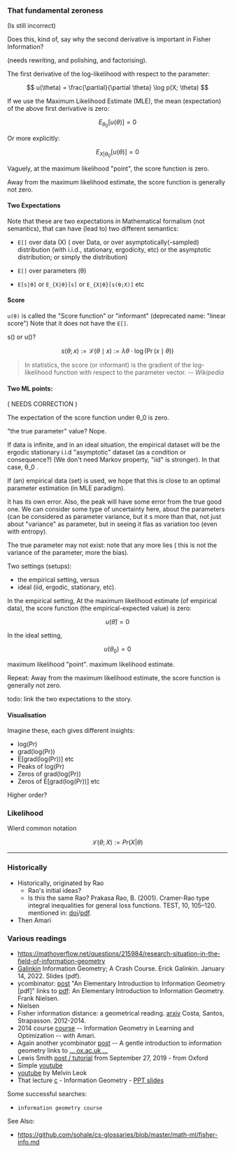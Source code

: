 

### That fundamental zeroness
(Is still incorrect)

Does this, kind of, say why the second derivative is important in Fisher Information?

(needs rewriting, and polishing, and factorising).

The first derivative of the log-likelihood with respect to the parameter:

$$
u(\theta) = \frac{\partial}{\partial \theta} \log p(X; \theta)
$$

If we use the Maximum Likelihood Estimate (MLE), the mean (expectation) of the above first derivative is zero:

$$
E_{\theta_0}[u(\theta)] = 0
$$

Or more explicitly:

$$
E_{X|\theta_0}[u(\theta)] = 0
$$

Vaguely, at the maximum likelihood "point", the score function is zero.

Away from the maximum likelihood estimate, the score function is generally not zero.

#### Two Expectations
Note that these are two expectations in Mathematical formalism (not semantics), that can have (lead to) two different semantics:
* `E[]` over data (X) ( over Data, or over asymptotically(-sampled) distribution (with i.i.d., stationary, ergodicity, etc) or the asymptotic distribution;  or simply the distribution)
* `E[]` over parameters (θ)

* `E[s|θ]` or  `E_{X|θ}[s]` or  `E_{X|θ}[s(θ;X)]` etc

#### Score
`u(θ)` is called the "Score function" or "informant" (deprecated name: "linear score")
Note that it does not have the `E[]`.

s() or u()?

$$
s(θ;x) := \mathcal{L}(\theta \mid x) := \lambda\theta\cdot \log(\Pr(x \mid \theta))
$$

> In statistics, the score (or informant) is the gradient of the log-likelihood function with respect to the parameter vector.  *-- Wikipedia*


#### Two ML points:
( NEEDS CORRECTION )

The expectation of the score function under θ_0 is zero.

"the true parameter" value? Nope.

If data is infinite, and in an ideal situation, the empirical dataset will be the ergodic stationary i.i.d "asymptotic" dataset (as a condition or consequence?) (We don't need Markov property, "iid" is stronger).
In that case, θ_0 .

If (an) empirical data (set) is used, we hope that this is close to an optimal parameter estimation (in MLE paradigm).

It has its own error. Also, the peak will have some error from the true good one. We can consider some type of uncertainty here, about the parameters (can be considered as parameter variance, but it s more than that, not just about "variance" as parameter, but in seeing it flas as variation too (even with entropy).

The true parameter may not exist: note that any more lies ( this is not the variance of the parameter, more the bias).

Two settings (setups):
* the empirical setting, versus
* ideal (iid, ergodic, stationary, etc).

In the empirical setting,
At the maximum likelihood estimate (of empirical data), the score function (the empirical-expected value) is zero:

$$
u(\hat{\theta}) = 0
$$

In the ideal setting,

$$
u(\theta_0) = 0
$$

maximum likelihood "point".
maximum likelihood estimate.

Repeat:
Away from the maximum likelihood estimate, the score function is generally not zero.


todo: link the two expectations to the story.

#### Visualisation
Imagine these, each gives different insights:
* log(Pr)
* grad(log(Pr))
* E[grad(log(Pr))]
etc
* Peaks of log(Pr)
* Zeros of grad(log(Pr))
* Zeros of E[grad(log(Pr))]
etc

Higher order?

### Likelihood
Wierd common notation
```math
\mathcal L(\theta;X) := Pr(X|\theta)
```

---------

### Historically
* Historically, originated by Rao
   * Rao's initial ideas?
   * Is this the same Rao? Prakasa Rao, B. (2001). Cramer-Rao type integral inequalities for general loss functions. TEST, 10, 105–120. mentioned in: [doi](https://doi.org/10.1162/089976603321780272)/[pdf](http://www.stat.columbia.edu/~liam/research/pubs/info_est-nc.pdf).
* Then Amari

### Various readings
* https://mathoverflow.net/questions/215984/research-situation-in-the-field-of-information-geometry
* [Galinkin](https://cnchou.github.io/docs/mini-course/slides/public-advanced-IIa.pdf) Information Geometry; A Crash Course. Erick Galinkin. January 14, 2022. Slides (pdf).
* ycombinator: [post](https://news.ycombinator.com/item?id=24645530) "An Elementary Introduction to Information Geometry [pdf]" links to [pdf](https://res.mdpi.com/d_attachment/entropy/entropy-22-01100/article_deploy/entropy-22-01100.pdf): An Elementary Introduction to Information Geometry. Frank Nielsen.
* Nielsen
* Fisher information distance: a geometrical reading. [arxiv](https://arxiv.org/abs/1210.2354) Costa, Santos, Strapasson. 2012-2014.
* 2014 course [course](http://image.diku.dk/MLLab/IG1.php) -- Information Geometry in Learning and Optimization -- with Amari.
* Again another ycombinator [post](https://news.ycombinator.com/item?id=24657225) -- A gentle introduction to information geometry links to [... ox.ac.uk ...](http://www.robots.ox.ac.uk/~lsgs/posts/2019-09-27-info-geom.html)
* Lewis Smith  [post / tutorial](https://www.robots.ox.ac.uk/~lsgs/posts/2019-09-27-info-geom.html) from September 27, 2019 - from Oxford
* Simple [youtube](https://www.youtube.com/watch?v=CdPRIGeHuEk)
* [youtube](https://www.youtube.com/watch?v=FlyJJIQo-g4) by Melvin Leok
* That lecture [c](https://www.youtube.com/watch?v=zmUMBLEHhZg) - Information Geometry - [PPT slides](http://videolectures.net/site/normal_dl/tag=10976/geometry.ppt)


Some successful searches:
* `information geometry course`

See Also:
* https://github.com/sohale/cs-glossaries/blob/master/math-ml/fisher-info.md
